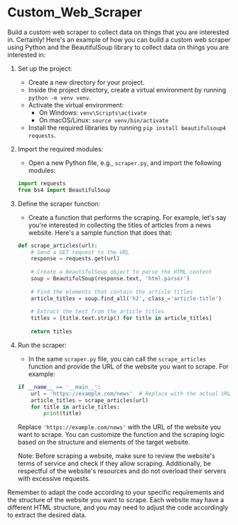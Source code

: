 # Custom_Web_Scraper
Build a custom web scraper to collect data on things that you are interested in.
Certainly! Here's an example of how you can build a custom web scraper using Python and the BeautifulSoup library to collect data on things you are interested in:

1. Set up the project:
   - Create a new directory for your project.
   - Inside the project directory, create a virtual environment by running `python -m venv venv`.
   - Activate the virtual environment:
     - On Windows: `venv\Scripts\activate`
     - On macOS/Linux: `source venv/bin/activate`
   - Install the required libraries by running `pip install beautifulsoup4 requests`.

2. Import the required modules:
   - Open a new Python file, e.g., `scraper.py`, and import the following modules:

   ```python
   import requests
   from bs4 import BeautifulSoup
   ```

3. Define the scraper function:
   - Create a function that performs the scraping. For example, let's say you're interested in collecting the titles of articles from a news website. Here's a sample function that does that:

   ```python
   def scrape_articles(url):
       # Send a GET request to the URL
       response = requests.get(url)
       
       # Create a BeautifulSoup object to parse the HTML content
       soup = BeautifulSoup(response.text, 'html.parser')
       
       # Find the elements that contain the article titles
       article_titles = soup.find_all('h2', class_='article-title')
       
       # Extract the text from the article titles
       titles = [title.text.strip() for title in article_titles]
       
       return titles
   ```

4. Run the scraper:
   - In the same `scraper.py` file, you can call the `scrape_articles` function and provide the URL of the website you want to scrape. For example:

   ```python
   if __name__ == '__main__':
       url = 'https://example.com/news'  # Replace with the actual URL
       article_titles = scrape_articles(url)
       for title in article_titles:
           print(title)
   ```

   Replace `'https://example.com/news'` with the URL of the website you want to scrape. You can customize the function and the scraping logic based on the structure and elements of the target website.

   Note: Before scraping a website, make sure to review the website's terms of service and check if they allow scraping. Additionally, be respectful of the website's resources and do not overload their servers with excessive requests.

Remember to adapt the code according to your specific requirements and the structure of the website you want to scrape. Each website may have a different HTML structure, and you may need to adjust the code accordingly to extract the desired data.
